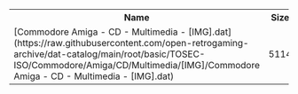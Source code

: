 <table>
<tr><th>Name</th><th>Size</th></tr>
<tr><td>[Commodore Amiga - CD - Multimedia - [IMG].dat](https://raw.githubusercontent.com/open-retrogaming-archive/dat-catalog/main/root/basic/TOSEC-ISO/Commodore/Amiga/CD/Multimedia/[IMG]/Commodore Amiga - CD - Multimedia - [IMG].dat)</td><td>5114</td></tr>
</table>
